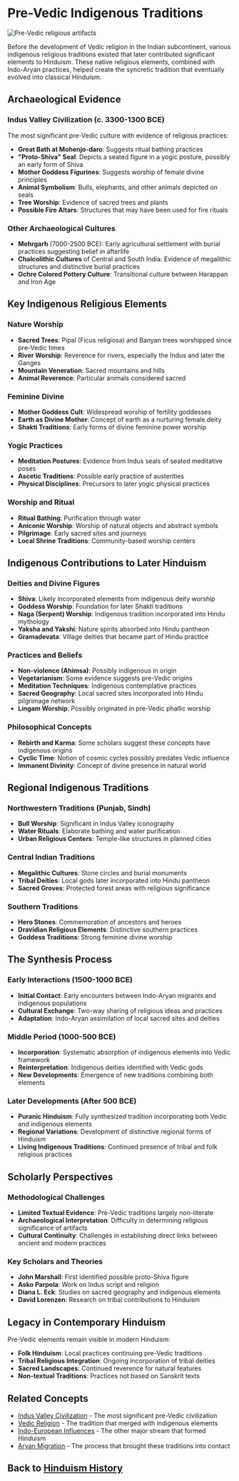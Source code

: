 # Pre-Vedic Indigenous Traditions

![Pre-Vedic religious artifacts](pre_vedic_artifacts.jpg)

Before the development of Vedic religion in the Indian subcontinent, various indigenous religious traditions existed that later contributed significant elements to Hinduism. These native religious elements, combined with Indo-Aryan practices, helped create the syncretic tradition that eventually evolved into classical Hinduism.

## Archaeological Evidence

### Indus Valley Civilization (c. 3300-1300 BCE)

The most significant pre-Vedic culture with evidence of religious practices:

- **Great Bath at Mohenjo-daro**: Suggests ritual bathing practices
- **"Proto-Shiva" Seal**: Depicts a seated figure in a yogic posture, possibly an early form of Shiva
- **Mother Goddess Figurines**: Suggests worship of female divine principles
- **Animal Symbolism**: Bulls, elephants, and other animals depicted on seals
- **Tree Worship**: Evidence of sacred trees and plants
- **Possible Fire Altars**: Structures that may have been used for fire rituals

### Other Archaeological Cultures

- **Mehrgarh** (7000-2500 BCE): Early agricultural settlement with burial practices suggesting belief in afterlife
- **Chalcolithic Cultures** of Central and South India: Evidence of megalithic structures and distinctive burial practices
- **Ochre Colored Pottery Culture**: Transitional culture between Harappan and Iron Age

## Key Indigenous Religious Elements

### Nature Worship

- **Sacred Trees**: Pipal (Ficus religiosa) and Banyan trees worshipped since pre-Vedic times
- **River Worship**: Reverence for rivers, especially the Indus and later the Ganges
- **Mountain Veneration**: Sacred mountains and hills
- **Animal Reverence**: Particular animals considered sacred

### Feminine Divine

- **Mother Goddess Cult**: Widespread worship of fertility goddesses
- **Earth as Divine Mother**: Concept of earth as a nurturing female deity
- **Shakti Traditions**: Early forms of divine feminine power worship

### Yogic Practices

- **Meditation Postures**: Evidence from Indus seals of seated meditative poses
- **Ascetic Traditions**: Possible early practice of austerities
- **Physical Disciplines**: Precursors to later yogic physical practices

### Worship and Ritual

- **Ritual Bathing**: Purification through water
- **Aniconic Worship**: Worship of natural objects and abstract symbols
- **Pilgrimage**: Early sacred sites and journeys
- **Local Shrine Traditions**: Community-based worship centers

## Indigenous Contributions to Later Hinduism

### Deities and Divine Figures

- **Shiva**: Likely incorporated elements from indigenous deity worship
- **Goddess Worship**: Foundation for later Shakti traditions
- **Naga (Serpent) Worship**: Indigenous tradition incorporated into Hindu mythology
- **Yaksha and Yakshi**: Nature spirits absorbed into Hindu pantheon
- **Gramadevata**: Village deities that became part of Hindu practice

### Practices and Beliefs

- **Non-violence (Ahimsa)**: Possibly indigenous in origin
- **Vegetarianism**: Some evidence suggests pre-Vedic origins
- **Meditation Techniques**: Indigenous contemplative practices
- **Sacred Geography**: Local sacred sites incorporated into Hindu pilgrimage network
- **Lingam Worship**: Possibly originated in pre-Vedic phallic worship

### Philosophical Concepts

- **Rebirth and Karma**: Some scholars suggest these concepts have indigenous origins
- **Cyclic Time**: Notion of cosmic cycles possibly predates Vedic influence
- **Immanent Divinity**: Concept of divine presence in natural world

## Regional Indigenous Traditions

### Northwestern Traditions (Punjab, Sindh)

- **Bull Worship**: Significant in Indus Valley iconography
- **Water Rituals**: Elaborate bathing and water purification
- **Urban Religious Centers**: Temple-like structures in planned cities

### Central Indian Traditions

- **Megalithic Cultures**: Stone circles and burial monuments
- **Tribal Deities**: Local gods later incorporated into Hindu pantheon
- **Sacred Groves**: Protected forest areas with religious significance

### Southern Traditions

- **Hero Stones**: Commemoration of ancestors and heroes
- **Dravidian Religious Elements**: Distinctive southern practices
- **Goddess Traditions**: Strong feminine divine worship

## The Synthesis Process

### Early Interactions (1500-1000 BCE)

- **Initial Contact**: Early encounters between Indo-Aryan migrants and indigenous populations
- **Cultural Exchange**: Two-way sharing of religious ideas and practices
- **Adaptation**: Indo-Aryan assimilation of local sacred sites and deities

### Middle Period (1000-500 BCE)

- **Incorporation**: Systematic absorption of indigenous elements into Vedic framework
- **Reinterpretation**: Indigenous deities identified with Vedic gods
- **New Developments**: Emergence of new traditions combining both elements

### Later Developments (After 500 BCE)

- **Puranic Hinduism**: Fully synthesized tradition incorporating both Vedic and indigenous elements
- **Regional Variations**: Development of distinctive regional forms of Hinduism
- **Living Indigenous Traditions**: Continued presence of tribal and folk religious practices

## Scholarly Perspectives

### Methodological Challenges

- **Limited Textual Evidence**: Pre-Vedic traditions largely non-literate
- **Archaeological Interpretation**: Difficulty in determining religious significance of artifacts
- **Cultural Continuity**: Challenges in establishing direct links between ancient and modern practices

### Key Scholars and Theories

- **John Marshall**: First identified possible proto-Shiva figure
- **Asko Parpola**: Work on Indus script and religion
- **Diana L. Eck**: Studies on sacred geography and indigenous elements
- **David Lorenzen**: Research on tribal contributions to Hinduism

## Legacy in Contemporary Hinduism

Pre-Vedic elements remain visible in modern Hinduism:

- **Folk Hinduism**: Local practices continuing pre-Vedic traditions
- **Tribal Religious Integration**: Ongoing incorporation of tribal deities
- **Sacred Landscapes**: Continued reverence for natural features
- **Non-textual Traditions**: Practices not based on Sanskrit texts

## Related Concepts

- [Indus Valley Civilization](./indus_valley.md) - The most significant pre-Vedic civilization
- [Vedic Religion](./vedic_religion.md) - The tradition that merged with indigenous elements
- [Indo-European Influences](./indo_european_influences.md) - The other major stream that formed Hinduism
- [Aryan Migration](./aryan_migration.md) - The process that brought these traditions into contact

## Back to [Hinduism History](./README.md)

